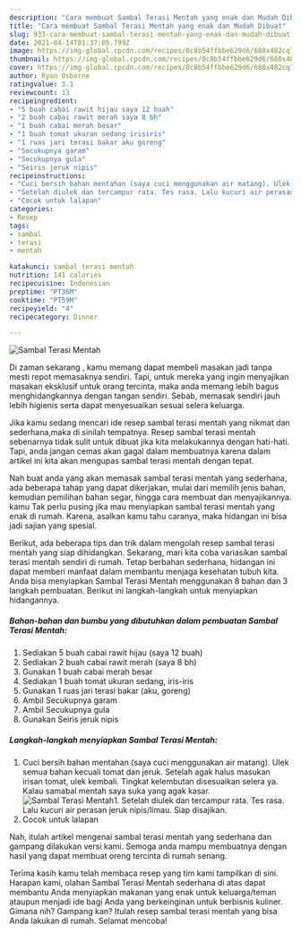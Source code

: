 ```yaml
---
description: "Cara membuat Sambal Terasi Mentah yang enak dan Mudah Dibuat"
title: "Cara membuat Sambal Terasi Mentah yang enak dan Mudah Dibuat"
slug: 933-cara-membuat-sambal-terasi-mentah-yang-enak-dan-mudah-dibuat
date: 2021-04-14T01:37:05.799Z
image: https://img-global.cpcdn.com/recipes/0c8b54ffbbe629d6/680x482cq70/sambal-terasi-mentah-foto-resep-utama.jpg
thumbnail: https://img-global.cpcdn.com/recipes/0c8b54ffbbe629d6/680x482cq70/sambal-terasi-mentah-foto-resep-utama.jpg
cover: https://img-global.cpcdn.com/recipes/0c8b54ffbbe629d6/680x482cq70/sambal-terasi-mentah-foto-resep-utama.jpg
author: Ryan Osborne
ratingvalue: 3.1
reviewcount: 13
recipeingredient:
- "5 buah cabai rawit hijau saya 12 buah"
- "2 buah cabai rawit merah saya 8 bh"
- "1 buah cabai merah besar"
- "1 buah tomat ukuran sedang irisiris"
- "1 ruas jari terasi bakar aku goreng"
- "Secukupnya garam"
- "Secukupnya gula"
- "Seiris jeruk nipis"
recipeinstructions:
- "Cuci bersih bahan mentahan (saya cuci menggunakan air matang). Ulek semua bahan kecuali tomat dan jeruk. Setelah agak halus masukan irisan tomat, ulek kembali. Tingkat kelembutan disesuaikan selera ya. Kalau samabal mentah saya suka yang agak kasar."
- "Setelah diulek dan tercampur rata. Tes rasa. Lalu kucuri air perasan jeruk nipis/limau. Siap disajikan."
- "Cocok untuk lalapan"
categories:
- Resep
tags:
- sambal
- terasi
- mentah

katakunci: sambal terasi mentah 
nutrition: 141 calories
recipecuisine: Indonesian
preptime: "PT36M"
cooktime: "PT59M"
recipeyield: "4"
recipecategory: Dinner

---
```



![Sambal Terasi Mentah](https://img-global.cpcdn.com/recipes/0c8b54ffbbe629d6/680x482cq70/sambal-terasi-mentah-foto-resep-utama.jpg)

Di zaman  sekarang , kamu memang dapat membeli masakan jadi tanpa mesti repot memasaknya sendiri. Tapi, untuk mereka yang ingin menyajikan masakan eksklusif untuk orang tercinta, maka anda memang lebih bagus menghidangkannya dengan tangan sendiri. Sebab, memasak sendiri jauh lebih higienis serta dapat menyesuaikan sesuai selera keluarga.

Jika kamu sedang mencari ide resep sambal terasi mentah yang nikmat dan sederhana,maka di sinilah tempatnya. Resep sambal terasi mentah  sebenarnya tidak sulit untuk dibuat jika kita melakukannya dengan hati-hati. Tapi, anda jangan cemas akan gagal dalam membuatnya 
karena dalam artikel ini kita akan mengupas sambal terasi mentah dengan tepat.  



Nah buat anda yang akan memasak sambal terasi mentah yang sederhana, ada beberapa tahap yang dapat dikerjakan, mulai dari memilih jenis bahan, kemudian pemilihan bahan segar, hingga cara membuat dan menyajikannya. kamu Tak perlu pusing jika mau menyiapkan sambal terasi mentah yang enak di rumah. Karena, asalkan kamu  tahu caranya, maka hidangan ini bisa jadi sajian yang spesial.

Berikut, ada beberapa tips dan trik dalam mengolah resep sambal terasi mentah yang siap dihidangkan. Sekarang, mari kita coba variasikan sambal terasi mentah sendiri di rumah. Tetap berbahan sederhana, hidangan ini dapat memberi manfaat dalam membantu menjaga kesehatan tubuh kita. Anda bisa menyiapkan Sambal Terasi Mentah menggunakan 8 bahan dan 3 langkah pembuatan. Berikut ini langkah-langkah untuk menyiapkan hidangannya.

<!--inarticleads1-->

##### Bahan-bahan dan bumbu yang dibutuhkan dalam pembuatan Sambal Terasi Mentah:

1. Sediakan 5 buah cabai rawit hijau (saya 12 buah)
1. Sediakan 2 buah cabai rawit merah (saya 8 bh)
1. Gunakan 1 buah cabai merah besar
1. Sediakan 1 buah tomat ukuran sedang, iris-iris
1. Gunakan 1 ruas jari terasi bakar (aku, goreng)
1. Ambil Secukupnya garam
1. Ambil Secukupnya gula
1. Gunakan Seiris jeruk nipis




<!--inarticleads2-->

##### Langkah-langkah menyiapkan Sambal Terasi Mentah:

1. Cuci bersih bahan mentahan (saya cuci menggunakan air matang). Ulek semua bahan kecuali tomat dan jeruk. Setelah agak halus masukan irisan tomat, ulek kembali. Tingkat kelembutan disesuaikan selera ya. Kalau samabal mentah saya suka yang agak kasar.
<img src="https://img-global.cpcdn.com/steps/40a994f76c280cd3/160x128cq70/sambal-terasi-mentah-langkah-memasak-1-foto.jpg" alt="Sambal Terasi Mentah">1. Setelah diulek dan tercampur rata. Tes rasa. Lalu kucuri air perasan jeruk nipis/limau. Siap disajikan.
1. Cocok untuk lalapan




Nah, itulah artikel mengenai  sambal terasi mentah  yang sederhana dan gampang dilakukan versi kami. Semoga anda mampu membuatnya dengan hasil yang dapat membuat oreng tercinta di rumah senang. 

Terima kasih kamu telah membaca resep yang tim kami tampilkan di sini. Harapan kami, olahan  Sambal Terasi Mentah sederhana di atas dapat membantu Anda menyiapkan makanan yang enak untuk keluarga/teman ataupun menjadi ide bagi Anda yang berkeinginan untuk berbisnis kuliner. Gimana nih? Gampang kan? Itulah resep sambal terasi mentah yang bisa Anda lakukan di rumah. Selamat mencoba!

